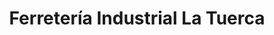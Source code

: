 ---
title: "Ferretería Industrial La Tuerca"
url: /ciudad-autonoma-de-buenos-aires/ferreteria-industrial-la-tuerca/
shop: Eisenwaren
---